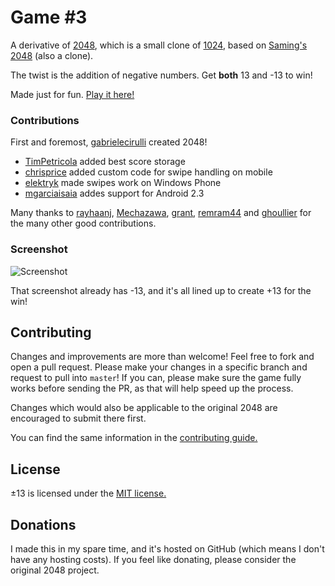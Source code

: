# Game #3
A derivative of [2048](http://gabrielecirulli.github.io/2048/), which is a small clone of [1024](https://play.google.com/store/apps/details?id=com.veewo.a1024), based on [Saming's 2048](http://saming.fr/p/2048/) (also a clone).

The twist is the addition of negative numbers.  Get **both** 13 and -13 to win!

Made just for fun. [Play it here!](http://thereal2048.github.io/game3/)

### Contributions

First and foremost, [gabrielecirulli](https://github.com/gabrielecirulli/) created 2048!

 - [TimPetricola](https://github.com/TimPetricola) added best score storage
 - [chrisprice](https://github.com/chrisprice) added custom code for swipe handling on mobile
 - [elektryk](https://github.com/elektryk) made swipes work on Windows Phone
 - [mgarciaisaia](https://github.com/mgarciaisaia) addes support for Android 2.3

Many thanks to [rayhaanj](https://github.com/rayhaanj), [Mechazawa](https://github.com/Mechazawa), [grant](https://github.com/grant), [remram44](https://github.com/remram44) and [ghoullier](https://github.com/ghoullier) for the many other good contributions.

### Screenshot

![Screenshot](./meta/screenshot-imminent-win.png)

That screenshot already has -13, and it's all lined up to create +13 for the win!

## Contributing
Changes and improvements are more than welcome! Feel free to fork and open a pull request. Please make your changes in a specific branch and request to pull into `master`! If you can, please make sure the game fully works before sending the PR, as that will help speed up the process.

Changes which would also be applicable to the original 2048 are encouraged to submit there first.

You can find the same information in the [contributing guide.](./CONTRIBUTING.md)

## License
±13 is licensed under the [MIT license.](./LICENSE.txt)

## Donations
I made this in my spare time, and it's hosted on GitHub (which means I don't have any hosting costs).  If you feel like donating, please consider the original 2048 project.
